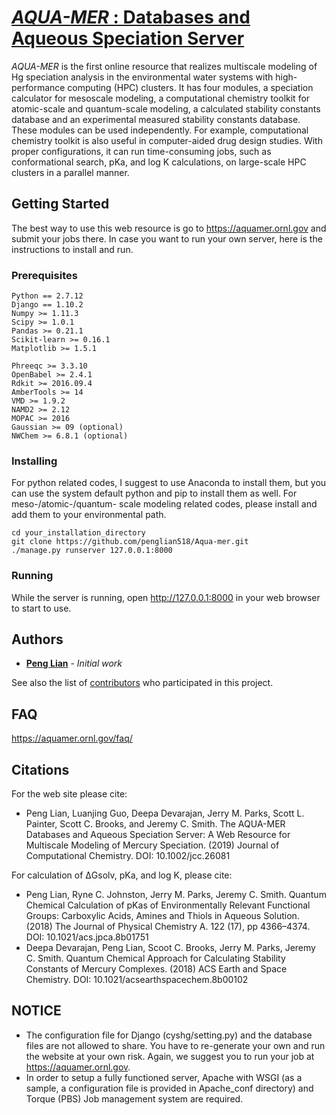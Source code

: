 # [*AQUA-MER* : Databases and Aqueous Speciation Server](https://aquamer.ornl.gov/)

*AQUA-MER* is the first online resource that realizes multiscale modeling of Hg speciation analysis in the environmental water systems with high-performance computing (HPC) clusters. It has four modules, a speciation calculator for mesoscale modeling, a computational chemistry toolkit for atomic-scale and quantum-scale modeling, a calculated stability constants database and an experimental measured stability constants database. These modules can be used independently. For example, computational chemistry toolkit is also useful in computer-aided drug design studies. With proper configurations, it can run time-consuming jobs, such as conformational search, pKa, and log K calculations, on large-scale HPC clusters in a parallel manner.

## Getting Started

The best way to use this web resource is go to https://aquamer.ornl.gov and submit your jobs there. In case you want to run your own server, here is the instructions to install and run.

### Prerequisites

```
Python == 2.7.12
Django == 1.10.2
Numpy >= 1.11.3
Scipy >= 1.0.1
Pandas >= 0.21.1
Scikit-learn >= 0.16.1
Matplotlib >= 1.5.1

Phreeqc >= 3.3.10
OpenBabel >= 2.4.1
Rdkit >= 2016.09.4
AmberTools >= 14
VMD >= 1.9.2
NAMD2 >= 2.12
MOPAC >= 2016
Gaussian >= 09 (optional)
NWChem >= 6.8.1 (optional)
```

### Installing

For python related codes, I suggest to use Anaconda to install them, but you can use the system default python and pip to install them as well. For meso-/atomic-/quantum- scale modeling related codes, please install and add them to your environmental path.

```
cd your_installation_directory
git clone https://github.com/penglian518/Aqua-mer.git
./manage.py runserver 127.0.0.1:8000
```

### Running

While the server is running, open http://127.0.0.1:8000 in your web browser to start to use.

## Authors

* **[Peng Lian](https://github.com/penglian518)** - *Initial work*

See also the list of [contributors](https://github.com/penglian518/Aqua-mer/graphs/contributors) who participated in this project.

## FAQ

https://aquamer.ornl.gov/faq/

## Citations

For the web site please cite:
* Peng Lian, Luanjing Guo, Deepa Devarajan, Jerry M. Parks, Scott L. Painter, Scott C. Brooks, and Jeremy C. Smith. The AQUA-MER Databases and Aqueous Speciation Server: A Web Resource for Multiscale Modeling of Mercury Speciation. (2019) Journal of Computational Chemistry. DOI: 10.1002/jcc.26081

For calculation of ΔGsolv, pKa, and log K, please cite:
* Peng Lian, Ryne C. Johnston, Jerry M. Parks, Jeremy C. Smith. Quantum Chemical Calculation of pKas of Environmentally Relevant Functional Groups: Carboxylic Acids, Amines and Thiols in Aqueous Solution. (2018) The Journal of Physical Chemistry A. 122 (17), pp 4366–4374. DOI: 10.1021/acs.jpca.8b01751
* Deepa Devarajan, Peng Lian, Scoot C. Brooks, Jerry M. Parks, Jeremy C. Smith. Quantum Chemical Approach for Calculating Stability Constants of Mercury Complexes. (2018) ACS Earth and Space Chemistry. DOI: 10.1021/acsearthspacechem.8b00102


## NOTICE

* The configuration file for Django (cyshg/setting.py) and the database files are not allowed to share. You have to re-generate your own and run the website at your own risk. Again, we suggest you to run your job at https://aquamer.ornl.gov.
* In order to setup a fully functioned server, Apache with WSGI (as a sample, a configuration file is provided in Apache_conf directory) and Torque (PBS) Job management system are required.

